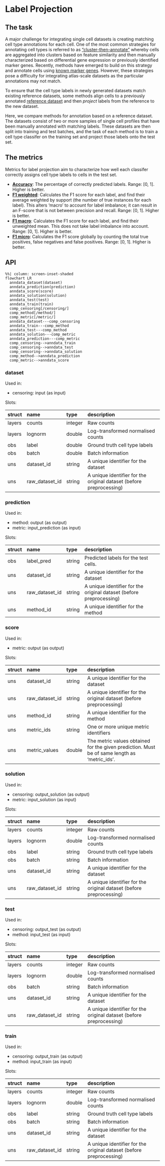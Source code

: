 
# Label Projection

## The task

A major challenge for integrating single cell datasets is creating
matching cell type annotations for each cell. One of the most common
strategies for annotating cell types is referred to as
[“cluster-then-annotate”](https://www.nature.com/articles/s41576-018-0088-9)
whereby cells are aggregated into clusters based on feature similarity
and then manually characterized based on differential gene expression or
previously identified marker genes. Recently, methods have emerged to
build on this strategy and annotate cells using [known marker
genes](https://www.nature.com/articles/s41592-019-0535-3). However,
these strategies pose a difficulty for integrating atlas-scale datasets
as the particular annotations may not match.

To ensure that the cell type labels in newly generated datasets match
existing reference datasets, some methods align cells to a previously
annotated [reference
dataset](https://academic.oup.com/bioinformatics/article/35/22/4688/54802990)
and then *project* labels from the reference to the new dataset.

Here, we compare methods for annotation based on a reference dataset.
The datasets consist of two or more samples of single cell profiles that
have been manually annotated with matching labels. These datasets are
then split into training and test batches, and the task of each method
is to train a cell type classifer on the training set and project those
labels onto the test set.

## The metrics

Metrics for label projection aim to characterize how well each classifer
correctly assigns cell type labels to cells in the test set.

- **[Accuracy](./metrics/accuracy/config.vsh.yaml)**: The percentage of
  correctly predicted labels. Range: \[0, 1\]. Higher is better.
- **[F1 weighted](./metrics/f1/config.vsh.yaml)**: Calculates the F1
  score for each label, and find their average weighted by support (the
  number of true instances for each label). This alters ‘macro’ to
  account for label imbalance; it can result in an F-score that is not
  between precision and recall. Range: \[0, 1\]. Higher is better.
- **[F1 macro](./metrics/f1/config.vsh.yaml)**: Calculates the F1 score
  for each label, and find their unweighted mean. This does not take
  label imbalance into account. Range: \[0, 1\]. Higher is better.
- **[F1 micro](./metrics/f1/config.vsh.yaml)**: Calculates the F1 score
  globally by counting the total true positives, false negatives and
  false positives. Range: \[0, 1\]. Higher is better.

## API

``` mermaid
%%| column: screen-inset-shaded
flowchart LR
  anndata_dataset(dataset)
  anndata_prediction(prediction)
  anndata_score(score)
  anndata_solution(solution)
  anndata_test(test)
  anndata_train(train)
  comp_censoring[/censoring/]
  comp_method[/method/]
  comp_metric[/metric/]
  anndata_dataset---comp_censoring
  anndata_train---comp_method
  anndata_test---comp_method
  anndata_solution---comp_metric
  anndata_prediction---comp_metric
  comp_censoring-->anndata_train
  comp_censoring-->anndata_test
  comp_censoring-->anndata_solution
  comp_method-->anndata_prediction
  comp_metric-->anndata_score
```

### dataset

Used in:

- censoring: input (as input)

Slots:

| struct | name           | type    | description                                                         |
|:-------|:---------------|:--------|:--------------------------------------------------------------------|
| layers | counts         | integer | Raw counts                                                          |
| layers | lognorm        | double  | Log-transformed normalised counts                                   |
| obs    | label          | double  | Ground truth cell type labels                                       |
| obs    | batch          | double  | Batch information                                                   |
| uns    | dataset_id     | string  | A unique identifier for the dataset                                 |
| uns    | raw_dataset_id | string  | A unique identifier for the original dataset (before preprocessing) |

### prediction

Used in:

- method: output (as output)
- metric: input_prediction (as input)

Slots:

| struct | name           | type   | description                                                         |
|:-------|:---------------|:-------|:--------------------------------------------------------------------|
| obs    | label_pred     | string | Predicted labels for the test cells.                                |
| uns    | dataset_id     | string | A unique identifier for the dataset                                 |
| uns    | raw_dataset_id | string | A unique identifier for the original dataset (before preprocessing) |
| uns    | method_id      | string | A unique identifier for the method                                  |

### score

Used in:

- metric: output (as output)

Slots:

| struct | name           | type   | description                                                                                  |
|:-------|:---------------|:-------|:---------------------------------------------------------------------------------------------|
| uns    | dataset_id     | string | A unique identifier for the dataset                                                          |
| uns    | raw_dataset_id | string | A unique identifier for the original dataset (before preprocessing)                          |
| uns    | method_id      | string | A unique identifier for the method                                                           |
| uns    | metric_ids     | string | One or more unique metric identifiers                                                        |
| uns    | metric_values  | double | The metric values obtained for the given prediction. Must be of same length as ‘metric_ids’. |

### solution

Used in:

- censoring: output_solution (as output)
- metric: input_solution (as input)

Slots:

| struct | name           | type    | description                                                         |
|:-------|:---------------|:--------|:--------------------------------------------------------------------|
| layers | counts         | integer | Raw counts                                                          |
| layers | lognorm        | double  | Log-transformed normalised counts                                   |
| obs    | label          | string  | Ground truth cell type labels                                       |
| obs    | batch          | string  | Batch information                                                   |
| uns    | dataset_id     | string  | A unique identifier for the dataset                                 |
| uns    | raw_dataset_id | string  | A unique identifier for the original dataset (before preprocessing) |

### test

Used in:

- censoring: output_test (as output)
- method: input_test (as input)

Slots:

| struct | name           | type    | description                                                         |
|:-------|:---------------|:--------|:--------------------------------------------------------------------|
| layers | counts         | integer | Raw counts                                                          |
| layers | lognorm        | double  | Log-transformed normalised counts                                   |
| obs    | batch          | string  | Batch information                                                   |
| uns    | dataset_id     | string  | A unique identifier for the dataset                                 |
| uns    | raw_dataset_id | string  | A unique identifier for the original dataset (before preprocessing) |

### train

Used in:

- censoring: output_train (as output)
- method: input_train (as input)

Slots:

| struct | name           | type    | description                                                         |
|:-------|:---------------|:--------|:--------------------------------------------------------------------|
| layers | counts         | integer | Raw counts                                                          |
| layers | lognorm        | double  | Log-transformed normalised counts                                   |
| obs    | label          | string  | Ground truth cell type labels                                       |
| obs    | batch          | string  | Batch information                                                   |
| uns    | dataset_id     | string  | A unique identifier for the dataset                                 |
| uns    | raw_dataset_id | string  | A unique identifier for the original dataset (before preprocessing) |
